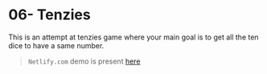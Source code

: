 # 06- Tenzies

This is an attempt at tenzies game where your main goal is to get all the ten dice to have a same number.

> `Netlify.com` demo is present [here](https://superlative-manatee-3968cf.netlify.app/)